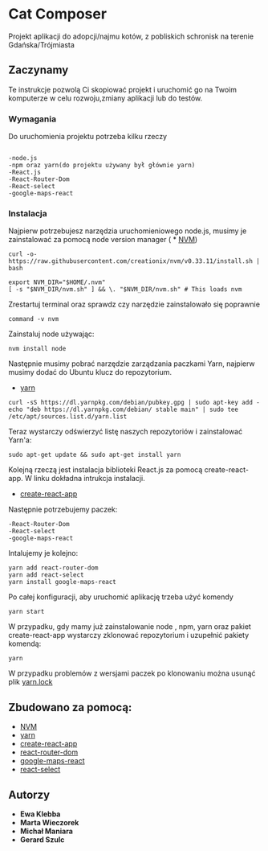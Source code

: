 # Cat Composer

Projekt aplikacji do adopcji/najmu kotów, z pobliskich schronisk na terenie Gdańska/Trójmiasta

## Zaczynamy

Te instrukcje pozwolą Ci skopiować projekt i uruchomić go na Twoim komputerze w celu rozwoju,zmiany aplikacji lub do testów.

### Wymagania


Do uruchomienia projektu potrzeba kilku rzeczy

```

-node.js
-npm oraz yarn(do projektu używany był głównie yarn)
-React.js
-React-Router-Dom
-React-select
-google-maps-react

```

### Instalacja

Najpierw potrzebujesz narzędzia uruchomieniowego node.js, musimy je zainstalować za pomocą node version manager ( * [NVM](https://github.com/creationix/nvm))

```
curl -o- https://raw.githubusercontent.com/creationix/nvm/v0.33.11/install.sh | bash

export NVM_DIR="$HOME/.nvm"
[ -s "$NVM_DIR/nvm.sh" ] && \. "$NVM_DIR/nvm.sh" # This loads nvm

```

Zrestartuj terminal oraz sprawdz czy narzędzie zainstalowało się poprawnie
```
command -v nvm

```
Zainstaluj node używając:
```
nvm install node

```

Następnie musimy pobrać narzędzie zarządzania paczkami Yarn, najpierw musimy dodać do Ubuntu klucz do repozytorium.
* [yarn](https://yarnpkg.com/lang/en/docs/install/#debian-stable)

```
curl -sS https://dl.yarnpkg.com/debian/pubkey.gpg | sudo apt-key add -
echo "deb https://dl.yarnpkg.com/debian/ stable main" | sudo tee /etc/apt/sources.list.d/yarn.list

```

Teraz wystarczy odświerzyć listę naszych repozytoriów i zainstalować Yarn'a: 
```
sudo apt-get update && sudo apt-get install yarn

```

Kolejną rzeczą jest instalacja biblioteki React.js za pomocą create-react-app. W linku dokładna intrukcja instalacji.
* [create-react-app](setup.md)


Następnie potrzebujemy paczek:

```
-React-Router-Dom
-React-select
-google-maps-react
```
Intalujemy je kolejno:

```
yarn add react-router-dom
yarn add react-select
yarn install google-maps-react
```

Po całej konfiguracji, aby uruchomić aplikację trzeba użyć komendy 

```
yarn start
```

W przypadku, gdy mamy już zainstalowanie node , npm, yarn oraz pakiet create-react-app wystarczy zklonować repozytorium i uzupełnić pakiety komendą:

```
yarn
```

W przypadku problemów z wersjami paczek po klonowaniu można usunąć plik [yarn.lock](yarn.lock)


## Zbudowano za pomocą:

* [NVM](https://github.com/creationix/nvm)
* [yarn](https://yarnpkg.com/lang/en/docs/install/#debian-stable)
* [create-react-app](setup.md)
* [react-router-dom](https://www.npmjs.com/package/react-router-dom)
* [google-maps-react](https://github.com/fullstackreact/google-maps-react) 
* [react-select](https://github.com/JedWatson/react-select)


## Autorzy

* **Ewa Klebba**
* **Marta Wieczorek**
* **Michał Maniara**
* **Gerard Szulc**



